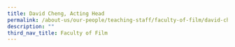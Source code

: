 ```yaml
---
title: David Cheng, Acting Head
permalink: /about-us/our-people/teaching-staff/faculty-of-film/david-cheng/
description: ""
third_nav_title: Faculty of Film
---
```

